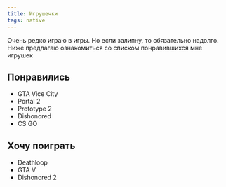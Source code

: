 ```yaml
---
title: Игрушечки
tags: native
---
```


Очень редко играю в игры. Но если залипну, то обязательно надолго. Ниже предлагаю ознакомиться со списком понравившихся мне игрушек

## Понравились
- GTA Vice City
- Portal 2
- Prototype 2
- Dishonored
- CS GO

## Хочу поиграть
- Deathloop
- GTA V
- Dishonored 2
